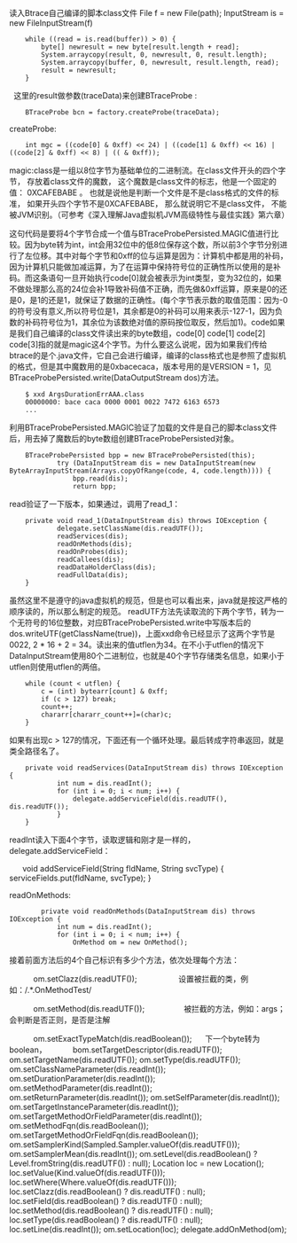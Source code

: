 

读入Btrace自己编译的脚本class文件
        File f = new File(path);
        InputStream is = new FileInputStream(f)

        while ((read = is.read(buffer)) > 0) {
            byte[] newresult = new byte[result.length + read];
            System.arraycopy(result, 0, newresult, 0, result.length);
            System.arraycopy(buffer, 0, newresult, result.length, read);
            result = newresult;
        }
 
这里的result做参数(traceData)来创建BTraceProbe :

        BTraceProbe bcn = factory.createProbe(traceData);
        
createProbe:

        int mgc = ((code[0] & 0xff) << 24) | ((code[1] & 0xff) << 16) | ((code[2] & 0xff) << 8) | (( & 0xff));

magic:class是一组以8位字节为基础单位的二进制流。在class文件开头的四个字节， 存放着class文件的魔数， 这个魔数是class文件的标志，他是一个固定的值： 0XCAFEBABE 。 也就是说他是判断一个文件是不是class格式的文件的标准， 如果开头四个字节不是0XCAFEBABE， 那么就说明它不是class文件， 不能被JVM识别。（可参考《深入理解Java虚拟机JVM高级特性与最佳实践》第六章）

这句代码是要将4个字节合成一个值与BTraceProbePersisted.MAGIC值进行比较。因为byte转为int，int会用32位中的低8位保存这个数，所以前3个字节分别进行了左位移。其中对每个字节和0xff的位与运算是因为：计算机中都是用的补码，因为计算机只能做加减运算，为了在运算中保持符号位的正确性所以使用的是补码。而这条语句一旦开始执行code[0]就会被表示为int类型，变为32位的，如果不做处理那么高的24位会补1导致补码值不正确，而先做&0xff运算，原来是0的还是0，是1的还是1，就保证了数据的正确性。(每个字节表示数的取值范围：因为-0的符号没有意义,所以符号位是1，其余都是0的补码可以用来表示-127-1，因为负数的补码符号位为1，其余位为该数绝对值的原码按位取反，然后加1)。code如果是我们自己编译的class文件读出来的byte数组，code[0] code[1] code[2] code[3]指的就是magic这4个字节。为什么要这么说呢，因为如果我们传给btrace的是个.java文件，它自己会进行编译，编译的class格式也是参照了虚拟机的格式，但是其中魔数用的是0xbacecaca，版本号用的是VERSION = 1，见BTraceProbePersisted.write(DataOutputStream dos)方法。

        $ xxd ArgsDurationErrAAA.class 
        00000000: bace caca 0000 0001 0022 7472 6163 6573 
        ...

利用BTraceProbePersisted.MAGIC验证了加载的文件是自己的脚本class文件后，用去掉了魔数后的byte数组创建BTraceProbePersisted对象。

        BTraceProbePersisted bpp = new BTraceProbePersisted(this);
                try (DataInputStream dis = new DataInputStream(new ByteArrayInputStream(Arrays.copyOfRange(code, 4, code.length)))) {
                    bpp.read(dis);
                    return bpp;

read验证了一下版本，如果通过，调用了read_1：

        private void read_1(DataInputStream dis) throws IOException {
                delegate.setClassName(dis.readUTF());
                readServices(dis);
                readOnMethods(dis);
                readOnProbes(dis);
                readCallees(dis);
                readDataHolderClass(dis);
                readFullData(dis);
        }

虽然这里不是遵守的java虚拟机的规范，但是也可以看出来，java就是按这严格的顺序读的，所以那么制定的规范。
readUTF方法先读取流的下两个字节，转为一个无符号的16位整数，对应BTraceProbePersisted.write中写版本后的dos.writeUTF(getClassName(true))，上面xxd命令已经显示了这两个字节是0022, 2 * 16 + 2 = 34。读出来的值utflen为34。在不小于utflen的情况下DataInputStream使用80个二进制位，也就是40个字节存储类名信息，如果小于utflen则使用utflen的两倍。

        while (count < utflen) {
            c = (int) bytearr[count] & 0xff;
            if (c > 127) break;
            count++;
            chararr[chararr_count++]=(char)c;
        }

如果有出现c > 127的情况，下面还有一个循环处理。最后转成字符串返回，就是类全路径名了。

        private void readServices(DataInputStream dis) throws IOException {
                int num = dis.readInt();
                for (int i = 0; i < num; i++) {
                    delegate.addServiceField(dis.readUTF(), dis.readUTF());
                }
        }

readInt读入下面4个字节，读取逻辑和刚才是一样的，delegate.addServiceField：

        void addServiceField(String fldName, String svcType) {
                serviceFields.put(fldName, svcType);
        }

readOnMethods:

            private void readOnMethods(DataInputStream dis) throws IOException {
                int num = dis.readInt();
                for (int i = 0; i < num; i++) {
                    OnMethod om = new OnMethod();

接着前面方法后的4个自己标识有多少个方法，依次处理每个方法：

            om.setClazz(dis.readUTF());                   设置被拦截的类，例如：/.*\.OnMethodTest/

            om.setMethod(dis.readUTF());                  被拦截的方法，例如：args；会判断是否正则，是否是注解

            om.setExactTypeMatch(dis.readBoolean());      下一个byte转为boolean，
            bom.setTargetDescriptor(dis.readUTF());
            om.setTargetName(dis.readUTF());
            om.setType(dis.readUTF());
            om.setClassNameParameter(dis.readInt());
            om.setDurationParameter(dis.readInt());
            om.setMethodParameter(dis.readInt());
            om.setReturnParameter(dis.readInt());
            om.setSelfParameter(dis.readInt());
            om.setTargetInstanceParameter(dis.readInt());
            om.setTargetMethodOrFieldParameter(dis.readInt());
            om.setMethodFqn(dis.readBoolean());
            om.setTargetMethodOrFieldFqn(dis.readBoolean());
            om.setSamplerKind(Sampled.Sampler.valueOf(dis.readUTF()));
            om.setSamplerMean(dis.readInt());
            om.setLevel(dis.readBoolean() ? Level.fromString(dis.readUTF()) : null);
            Location loc = new Location();
            loc.setValue(Kind.valueOf(dis.readUTF()));
            loc.setWhere(Where.valueOf(dis.readUTF()));
            loc.setClazz(dis.readBoolean() ? dis.readUTF() : null);
            loc.setField(dis.readBoolean() ? dis.readUTF() : null);
            loc.setMethod(dis.readBoolean() ? dis.readUTF() : null);
            loc.setType(dis.readBoolean() ? dis.readUTF() : null);
            loc.setLine(dis.readInt());
            om.setLocation(loc);
            delegate.addOnMethod(om);
